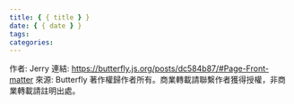 ```yaml
---
title: { { title } }
date: { { date } }
tags:
categories:
---
```


作者: Jerry
連結: https://butterfly.js.org/posts/dc584b87/#Page-Front-matter
來源: Butterfly
著作權歸作者所有。商業轉載請聯繫作者獲得授權，非商業轉載請註明出處。
